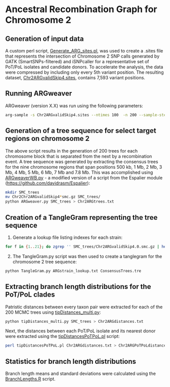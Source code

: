 # Ancestral Recombination Graph for Chromosome 2
## Generation of input data
A custom perl script, [Generate_ARG_sites.pl](/scripts/Generate_ARG_sites.pl), was used to create a .sites file that represents the intersection of Chromosome 2 SNP calls generated by GATK (SmartSNPs-filtered) and iSNPcaller for a representative set of PoT/PoL isolates and candidate donors. To accelerate the analysis, the data were compressed by including only every 5th variant position. The resulting dataset, [Chr2ARGvalidSkip4.sites](/data/Chr2ARGvalidSkip4.sites), contains 7,593 variant positions.
## Running ARGweaver
ARGweaver (version X.X) was run using the following parameters:
```bash
arg-sample -s Chr2ARGvalidSkip4.sites --ntimes 100  -n 200 --sample-step 1 -m 1.2e-7 -r 1e-9 -c 20 -o Chr2ARGvalidSkip4 --overwrite
```
## Generation of a tree sequence for select target regions on chromosome 2
The above script results in the generation of 200 trees for each chromosome block that is separated from the next by a recombination event. A tree sequence was generated by extracting the consensus trees for the nine chromosome regions that span positions 500 kb, 1 Mb, 2 Mb, 3 Mb, 4 Mb, 5 Mb, 6 Mb, 7 Mb and 7.8 Mb. This was accomplished using [ARGweaverWB.py](/scripts/ARGweaverWB.py) - a modified version of a script from the Espalier module (https://github.com/davidrasm/Espalier):
```bash
mkdir SMC_trees
mv Chr2Chr2ARGvalidSkip4*smc.gz SMC_trees/
python ARGweaver.py SMC_trees > Chr2ARGtrees.txt
```
## Creation of a TangleGram representing the tree sequence
1. Generate a lookup file listing indexes for each strain:
```bash
for f in {1..21}; do zgrep '' SMC_trees/Chr2ARGvalidSkip4.0.smc.gz | head -1 | awk -v var="$f" '{print $(var+1) "\t" var-1}' >> ARGstrain_lookup.txt; done
```
2. The TangleGram.py script was then used to create a tanglegram for the chromosome 2 tree sequence:
```bash
python TangleGram.py ARGstrain_lookup.txt ConsensusTrees.tre
```
## Extracting branch length distributions for the PoT/PoL clades
Patristic distances between every taxon pair were extracted for each of the 200 MCMC trees using [tipDistances_multi.py](/scripts/tipDistances_multi.py):
```bash
python tipDistances_multi.py SMC_trees > Chr2ARGdistances.txt
```
Next, the distances between each PoT/PoL isolate and its nearest donor were extracted using the [tipDistancesPoTPoL.pl](/scripts/tipDistancesPoTPoL.pl) script:
```bash
perl tipDistancesPoTPoL.pl Chr2ARGdistances.txt > Chr2ARGPoTPoLdistances.txt
```
## Statistics for branch length distributions
Branch length means and standard deviations were calculated using the [BranchLengths.R](/scripts/BranchLengths.R) script.

